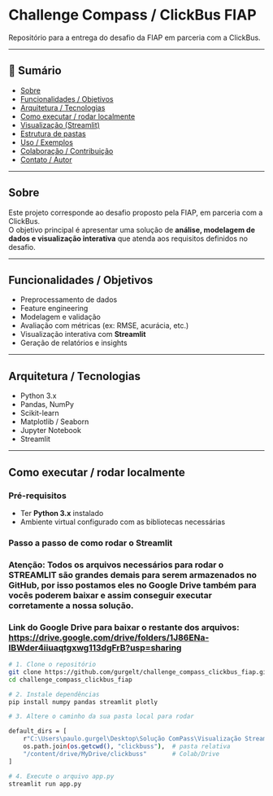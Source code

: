 # Challenge Compass / ClickBus FIAP

Repositório para a entrega do desafio da FIAP em parceria com a ClickBus.

---

## 🧭 Sumário

- [Sobre](#sobre)  
- [Funcionalidades / Objetivos](#funcionalidades--objetivos)  
- [Arquitetura / Tecnologias](#arquitetura--tecnologias)  
- [Como executar / rodar localmente](#como-executar--rodar-localmente)  
- [Visualização (Streamlit)](#visualização-streamlit)  
- [Estrutura de pastas](#estrutura-de-pastas)  
- [Uso / Exemplos](#uso--exemplos)  
- [Colaboração / Contribuição](#colaboração--contribuição)  
- [Contato / Autor](#contato--autor)  

---

## Sobre

Este projeto corresponde ao desafio proposto pela FIAP, em parceria com a ClickBus.  
O objetivo principal é apresentar uma solução de **análise, modelagem de dados e visualização interativa** que atenda aos requisitos definidos no desafio.

---

## Funcionalidades / Objetivos

- Preprocessamento de dados  
- Feature engineering  
- Modelagem e validação  
- Avaliação com métricas (ex: RMSE, acurácia, etc.)  
- Visualização interativa com **Streamlit**  
- Geração de relatórios e insights  

---

## Arquitetura / Tecnologias

- Python 3.x  
- Pandas, NumPy  
- Scikit-learn  
- Matplotlib / Seaborn  
- Jupyter Notebook  
- Streamlit  

---

## Como executar / rodar localmente

### Pré-requisitos

- Ter **Python 3.x** instalado  
- Ambiente virtual configurado com as bibliotecas necessárias

### Passo a passo de como rodar o Streamlit

### Atenção: Todos os arquivos necessários para rodar o STREAMLIT são grandes demais para serem armazenados no GitHub, por isso postamos eles no Google Drive também para vocês poderem baixar e assim conseguir executar corretamente a nossa solução.

### Link do Google Drive para baixar o restante dos arquivos: https://drive.google.com/drive/folders/1J86ENa-IBWder4iiuaqtgxwg113dgFrB?usp=sharing

```bash
# 1. Clone o repositório
git clone https://github.com/gurgelt/challenge_compass_clickbus_fiap.git
cd challenge_compass_clickbus_fiap

# 2. Instale dependências
pip install numpy pandas streamlit plotly

# 3. Altere o caminho da sua pasta local para rodar

default_dirs = [
    r"C:\Users\paulo.gurgel\Desktop\Solução ComPass\Visualização Streamlit\clickbuss",   # <- Aqui você deverá alterar para o caminho da sua pasta em que estão os arquivos
    os.path.join(os.getcwd(), "clickbuss"),  # pasta relativa
    "/content/drive/MyDrive/clickbuss"       # Colab/Drive
]

# 4. Execute o arquivo app.py
streamlit run app.py
